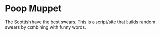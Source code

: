 # Poop Muppet

The Scottish have the best swears. This is a script/site that builds random swears by combining with funny words.
